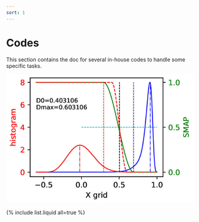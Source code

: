 ```yaml
---
sort: 1
---
```


# Codes

This section contains the doc for several in-house codes to handle some specific tasks.

![my_piture](./doc1_Thang_Tools/figure/CUBICswitching.jpg)


{% include list.liquid all=true %}
